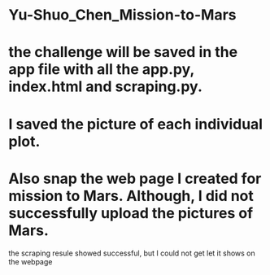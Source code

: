 # Yu-Shuo_Chen_Mission-to-Mars
# the challenge will be saved in the app file with all the app.py, index.html and scraping.py. 
# I saved the picture of each individual plot.
# Also snap the web page I created for mission to Mars. Although, I did not successfully upload the pictures of Mars.
the scraping resule showed successful, but I could not get let it shows on the webpage
